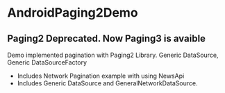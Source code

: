 # AndroidPaging2Demo

## Paging2 Deprecated. Now Paging3 is avaible

Demo implemented pagination with Paging2 Library. Generic DataSource, Generic DataSourceFactory
- Includes Network Pagination example with using NewsApi
- Includes Generic DataSource and GeneralNetworkDataSource.
